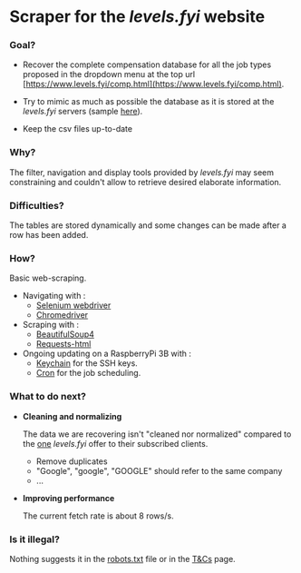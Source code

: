 # Scraper for the *levels.fyi* website

### Goal?

- Recover the complete compensation database for all the job types proposed in the dropdown menu at the top url [https://www.levels.fyi/comp.html](https://www.levels.fyi/comp.html).

- Try to mimic as much as possible the database as it is stored at the *levels.fyi* servers (sample [here](https://docs.google.com/spreadsheets/d/1brSr6NvdgkEGd7Lo1a_qlTVqLSUg1ENNxY3xDTtGFnI/edit#gid=0)).

- Keep the csv files up-to-date

### Why?

The filter, navigation and display tools provided by *levels.fyi* may seem constraining and couldn't allow to retrieve desired elaborate information.


### Difficulties?

The tables are stored dynamically and some changes can be made after a row has been added. 

### How?

Basic web-scraping.

* Navigating with : 
	* [Selenium webdriver](https://en.wikipedia.org/wiki/Selenium_(software)#Selenium_WebDriver)
	* [Chromedriver](https://chromedriver.chromium.org/)
* Scraping with : 
    * [BeautifulSoup4](https://en.wikipedia.org/wiki/Beautiful_Soup_\(HTML_parser\))
    * [Requests-html](https://docs.python-requests.org/projects/requests-html/en/latest/)
* Ongoing updating on a RaspberryPi 3B with : 
	* [Keychain](https://www.funtoo.org/Keychain) for the SSH keys.
	* [Cron](https://en.wikipedia.org/wiki/Cron) for the job scheduling.

### What to do next?

- **Cleaning and normalizing**

    The data we are recovering isn't "cleaned nor normalized" compared to the [one](https://www.levels.fyi/offerings/) *levels.fyi* offer to their subscribed clients. 
    - Remove duplicates
    - "Google", "google", "GOOGLE" should refer to the same company
    - ...

- **Improving performance**

    The current fetch rate is about 8 rows/s.

### Is it illegal?

Nothing suggests it in the [robots.txt](https://www.levels.fyi/robots.txt) file or in the [T&Cs](https://www.levels.fyi/about/terms.html) page.
